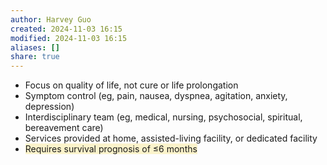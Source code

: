 ```yaml
---
author: Harvey Guo
created: 2024-11-03 16:15
modified: 2024-11-03 16:15
aliases: []
share: true
---
```

- Focus on quality of life, not cure or life prolongation
- Symptom control (eg, pain, nausea, dyspnea, agitation, anxiety, depression)
- Interdisciplinary team (eg, medical, nursing, psychosocial, spiritual, bereavement care)
- Services provided at home, assisted-living facility, or dedicated facility
- <span style="background:rgba(240, 200, 0, 0.2)">Requires survival prognosis of ≤6 months</span>
